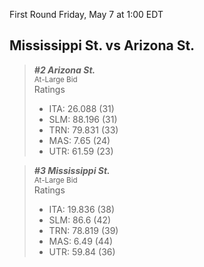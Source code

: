 First Round
Friday, May 7 at 1:00 EDT
## Mississippi St. vs Arizona St.

> ***#2 Arizona St.***  
> <sub>At-Large Bid</sub>  
> Ratings  
> - ITA: 26.088 (31)  
> - SLM: 88.196 (31)  
> - TRN: 79.831 (33)  
> - MAS: 7.65 (24)  
> - UTR: 61.59 (23)  

> ***#3 Mississippi St.***  
> <sub>At-Large Bid</sub>  
> Ratings  
> - ITA: 19.836 (38)  
> - SLM: 86.6 (42)  
> - TRN: 78.819 (39)  
> - MAS: 6.49 (44)  
> - UTR: 59.84 (36)  